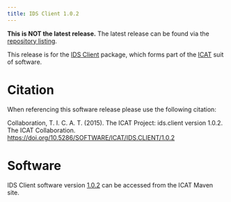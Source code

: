 ```yaml
---
title: IDS Client 1.0.2
---
```


**This is NOT the latest release.** The latest release can be found via the [repository listing](https://repo.icatproject.org/site/ids/client/).

This release is for the [IDS Client](/releases/packages/ids-client/ids-client/) package, which forms part of the [ICAT](/releases/) suit of software.

# Citation

When referencing this software release please use the following citation:

Collaboration, T. I. C. A. T. (2015). The ICAT Project: ids.client version 1.0.2. The ICAT Collaboration. https://doi.org/10.5286/SOFTWARE/ICAT/IDS.CLIENT/1.0.2

# Software

IDS Client software version [1.0.2](https://repo.icatproject.org/site/ids/client/1.0.2/) can be accessed from the ICAT Maven site.
